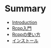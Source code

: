 # Summary

* [Introduction](README.md)
* [Rcpp入門](rcpp_01.md)
* [Rcppの使い方](rcpp_02.md)
* [インストール](install.md)

